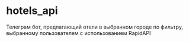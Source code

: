 # hotels_api

Телеграм бот, предлагающий отели в выбранном городе по фильтру, выбранному пользователем с использованием RapidAPI